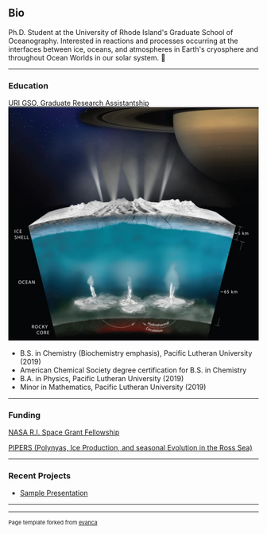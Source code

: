 ## Bio
Ph.D. Student at the University of Rhode Island's Graduate
School of Oceanography. Interested in reactions and processes occurring at the interfaces between ice, oceans, and atmospheres in Earth's cryosphere and throughout Ocean Worlds in our solar system. 
:cold_face:


 
---
### Education

[URI GSO, Graduate Research Assistantship](https://web.uri.edu/gso/meet/laura-k-glastra/)
<img src="images/oceanworlds2.jpg?raw=true"/>

* B.S. in Chemistry (Biochemistry emphasis), Pacific Lutheran University (2019)
* American Chemical Society degree certification for B.S. in Chemistry
* B.A. in Physics, Pacific Lutheran University (2019)
* Minor in Mathematics, Pacific Lutheran University (2019)

---
### Funding
[NASA R.I. Space Grant Fellowship](https://web.uri.edu/gso/news/gso-students-ri-space-grant-fellowships/)

[PIPERS (Polynyas, Ice Production, and seasonal Evolution in the Ross Sea)](https://www.utsa.edu/signl/pipers/research.html)



---
### Recent Projects


- [Sample Presentation](http://bloose.github.io/pdf/sample_presentation.pdf)

---




---
<p style="font-size:11px">Page template forked from <a href="https://github.com/evanca/quick-portfolio">evanca</a></p>
<!-- Remove above link if you don't want to attibute -->
